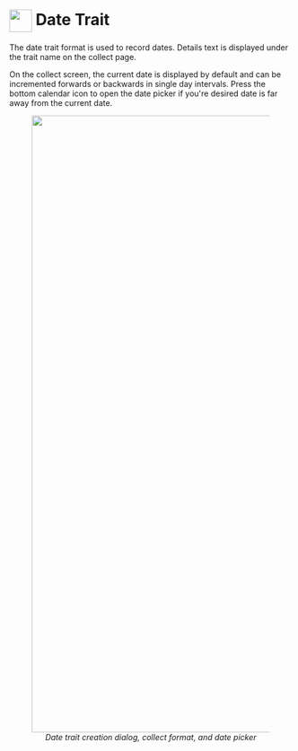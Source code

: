 <img ref="date" style="vertical-align: middle;" src="_static/icons/formats/calendar-range.png" width="40px"> Date Trait
===========================================================================

The date trait format is used to record dates. Details text is displayed
under the trait name on the collect page.

On the collect screen, the current date is displayed by default and can
be incremented forwards or backwards in single day intervals. Press the bottom calendar icon to open the date picker if you're desired date is far away from the current date. 

<figure align="center" class="image">
  <img src="_static/images/traits/formats/date_format_framed.png" width="1100px"> 
  <figcaption><i>Date trait creation dialog, collect format, and date picker</i></figcaption> 
</figure>
